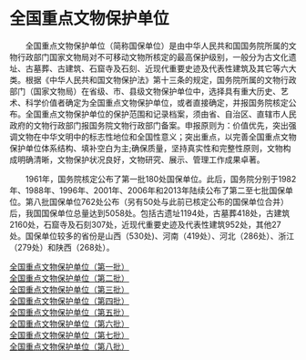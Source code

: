 # 全国重点文物保护单位  
  
&emsp;&emsp;全国重点文物保护单位（简称国保单位）是由中华人民共和国国务院所属的文物行政部门国家文物局对不可移动文物所核定的最高保护级别，一般分为古文化遗址、古墓葬、古建筑、石窟寺及石刻、近现代重要史迹及代表性建筑及其它等六大类。根据《中华人民共和国文物保护法》第十三条的规定，国务院所属的文物行政部门（国家文物局）在省级、市、县级文物保护单位中，选择具有重大历史、艺术、科学价值者确定为全国重点文物保护单位，或者直接确定，并报国务院核定公布。全国重点文物保护单位的保护范围和记录档案，须由省、自治区、直辖市人民政府的文物行政部门报国务院文物行政部门备案。申报原则为：价值优先，突出强调文物在中华文明中的标志性地位和全国性意义；突出重点，以完善全国重点文物保护单位体系结构、填补空白为主;确保质量，坚持真实性和完整性原则，文物构成明确清晰，文物保护状况良好，文物研究、展示、管理工作成果卓著。  
  
&emsp;&emsp;1961年，国务院核定公布了第一批180处国保单位。此后，国务院分别于1982年、1988年、1996年、2001年、2006年和2013年陆续公布了第二至七批国保单位。第八批国保单位762处公布（另有50处与此前已核定公布的国保单位合并）后，我国国保单位总量达到5058处。包括古遗址1194处，古墓葬418处，古建筑2160处，石窟寺及石刻307处，近现代重要史迹及代表性建筑952处，其他27处。国保单位较多的省份是山西（530处)、河南（419处）、河北（286处）、浙江（279处）和陕西（268处）。    
  
[全国重点文物保护单位（第一批）](../综合旅游景点线路信息/国家级风景名胜/全国重点文物保护单位/全国重点文物保护单位（第一批）.md)  
[全国重点文物保护单位（第二批）](../综合旅游景点线路信息/国家级风景名胜/全国重点文物保护单位/全国重点文物保护单位（第二批）.md)    
[全国重点文物保护单位（第三批）](../综合旅游景点线路信息/国家级风景名胜/全国重点文物保护单位/全国重点文物保护单位（第三批）.md)    
[全国重点文物保护单位（第四批）](../综合旅游景点线路信息/国家级风景名胜/全国重点文物保护单位/全国重点文物保护单位（第四批）.md)    
[全国重点文物保护单位（第五批）](../综合旅游景点线路信息/国家级风景名胜/全国重点文物保护单位/全国重点文物保护单位（第五批）.md)    
[全国重点文物保护单位（第六批）](../综合旅游景点线路信息/国家级风景名胜/全国重点文物保护单位/全国重点文物保护单位（第六批）.md)    
[全国重点文物保护单位（第七批）](../综合旅游景点线路信息/国家级风景名胜/全国重点文物保护单位/全国重点文物保护单位（第七批）.md)    
[全国重点文物保护单位（第八批）](../综合旅游景点线路信息/国家级风景名胜/全国重点文物保护单位/全国重点文物保护单位（第八批）.md)  